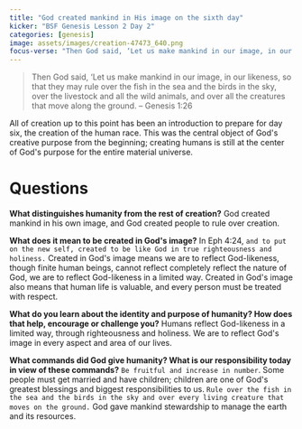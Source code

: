 ```yaml
---
title: "God created mankind in His image on the sixth day"
kicker: "BSF Genesis Lesson 2 Day 2"
categories: [genesis]
image: assets/images/creation-47473_640.png
focus-verse: "Then God said, ‘Let us make mankind in our image, in our likeness, so that they may rule over the fish in the sea and the birds in the sky, over the livestock and all the wild animals, and over all the creatures that move along the ground. – Genesis 1:26"
---
```


> Then God said, ‘Let us make mankind in our image, in our likeness, so that they may rule over the fish in the sea and the birds in the sky, over the livestock and all the wild animals, and over all the creatures that move along the ground. – Genesis 1:26

All of creation up to this point has been an introduction to prepare for day six, the creation of the human race. This was the central object of God's creative purpose from the beginning; creating humans is still at the center of God's purpose for the entire material universe.

# Questions

**What distinguishes humanity from the rest of creation?** God created mankind in his own image, and God created people to rule over creation.

**What does it mean to be created in God's image?** In Eph 4:24, `and to put on the new self, created to be like God in true righteousness and holiness.` Created in God's image means we are to reflect God-likeness, though finite human beings, cannot reflect completely reflect the nature of God, we are to reflect God-likeness in a limited way. Created in God's image also means that human life is valuable, and every person must be treated with respect.

**What do you learn about the identity and purpose of humanity? How does that help, encourage or challenge you?**  Humans reflect God-likeness in a limited way, through righteousness and holiness. We are to reflect God's image in every aspect and area of our lives.

**What commands did God give humanity? What is our responsibility today in view of these commands?** `Be fruitful and increase in number`. Some people must get married and have children; children are one of God's greatest blessings and biggest responsibilities to us. `Rule over the fish in the sea and the birds in the sky and over every living creature that moves on the ground.` God gave mankind stewardship to manage the earth and its resources. 
